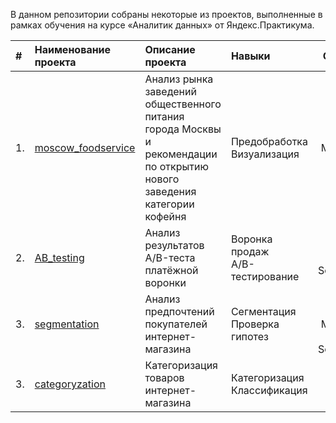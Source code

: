 В данном репозитории собраны некоторые из проектов, выполненные в рамках обучения на курсе «Аналитик данных» от Яндекс.Практикума.

| # | Наименование <br> проекта      | Описание <br> проекта   | Навыки                 | Стек                 | Статус <br> проекта     |
| :--------| :------------------------ | :--------------------------- |:------------------------|:-----------------------------:|:---------------------|
| 1. | [moscow_foodservice](https://github.com/nadyakonst/DA_Projects_Yandex/tree/main/moscow_foodservice) |Анализ рынка заведений общественного <br> питания города Москвы и рекомендации <br> по открытию нового заведения <br> категории кофейня | Предобработка <br> Визуализация   | Python  <br> Pandas <br> Matplotlib <br> Plotly <br> Folium| Completed |
| 2. | [AB_testing](https://github.com/nadyakonst/DA_Projects_Yandex/tree/main/AB_testing) |Анализ результатов A/B-теста <br> платёжной воронки | Воронка продаж <br> A/B-тестирование | Python  <br> Pandas <br> Scipy.Stats| Completed |
| 3. | [segmentation](https://github.com/nadyakonst/DA_Projects_Yandex/blob/main/segmentation) |Анализ предпочтений покупателей <br> интернет-магазина  | Сегментация <br> Проверка гипотез  |  Python  <br> Pandas <br> Matplotlib <br> Plotly <br> Scipy.Stats| Completed |
| 3. | [categoryzation](https://github.com/nadyakonst/DA_Projects_Yandex/blob/main/categoryzation) |Категоризация товаров <br> интернет-магазина  | Категоризация <br> Классификация  |  Python  <br> Pandas | Completed |
